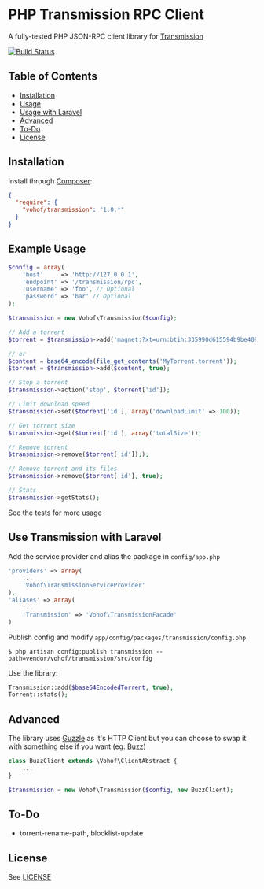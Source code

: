 PHP Transmission RPC Client
===

A fully-tested PHP JSON-RPC client library for [Transmission](https://transmissionbt.com)

[![Build Status](https://secure.travis-ci.org/vohof/transmission.png)](http://travis-ci.org/vohof/transmission)

## Table of Contents
 - [Installation](#installation)
 - [Usage](#example-usage)
 - [Usage with Laravel](#use-transmission-with-laravel)
 - [Advanced](#advanced)
 - [To-Do](#to-do)
 - [License](#license)

## Installation

Install through [Composer](https://getcomposer.org):

```json
{
  "require": {
    "vohof/transmission": "1.0.*"
  }
}
```

## Example Usage

```php
$config = array(
    'host'     => 'http://127.0.0.1',
    'endpoint' => '/transmission/rpc',
    'username' => 'foo', // Optional
    'password' => 'bar' // Optional
);

$transmission = new Vohof\Transmission($config);

// Add a torrent
$torrent = $transmission->add('magnet:?xt=urn:btih:335990d615594b9be409ccfeb95864e24ec702c7&dn=Ubuntu+12.10+Quantal+Quetzal+%2832+bits%29&tr=udp%3A%2F%2Ftracker.openbittorrent.com%3A80&tr=udp%3A%2F%2Ftracker.publicbt.com%3A80&tr=udp%3A%2F%2Ftracker.istole.it%3A6969&tr=udp%3A%2F%2Ftracker.ccc.de%3A80&tr=udp%3A%2F%2Fopen.demonii.com%3A1337');

// or
$content = base64_encode(file_get_contents('MyTorrent.torrent'));
$torrent = $transmission->add($content, true);

// Stop a torrent
$transmission->action('stop', $torrent['id']);

// Limit download speed
$transmission->set($torrent['id'], array('downloadLimit' => 100));

// Get torrent size
$transmission->get($torrent['id'], array('totalSize'));

// Remove torrent
$transmission->remove($torrent['id']););

// Remove torrent and its files
$transmission->remove($torrent['id'], true);

// Stats
$transmission->getStats();
```

See the tests for more usage

## Use Transmission with Laravel

Add the service provider and alias the package in `config/app.php`

```php
'providers' => array(
    ...
    'Vohof\TransmissionServiceProvider'
),
'aliases' => array(
    ...
    'Transmission' => 'Vohof\TransmissionFacade'
)
```

Publish config and modify `app/config/packages/transmission/config.php`

```
$ php artisan config:publish transmission --path=vendor/vohof/transmission/src/config
```

Use the library:

```php
Transmission::add($base64EncodedTorrent, true);
Torrent::stats();
```

## Advanced

The library uses [Guzzle](http://github.com/guzzle/huzzle) as it's HTTP Client but you can choose to swap it with something else if you want (eg. [Buzz](https://github.com/kriswallsmith/Buzz))

```php
class BuzzClient extends \Vohof\ClientAbstract {
    ...
}

$transmission = new Vohof\Transmission($config, new BuzzClient);
```

## To-Do

- torrent-rename-path, blocklist-update

## License

See [LICENSE](LICENSE)


